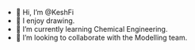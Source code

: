 - 👋 Hi, I’m @KeshFi
- 👀 I enjoy drawing.
- 🌱 I’m currently learning Chemical Engineering.
- 💞️ I’m looking to collaborate with the Modelling team. 

<!---
KeshFi/KeshFi is a ✨ special ✨ repository because its `README.md` (this file) appears on your GitHub profile.
You can click the Preview link to take a look at your changes.
--->
